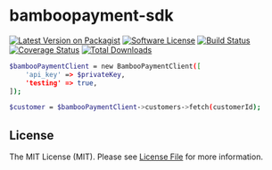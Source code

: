 # bamboopayment-sdk

[![Latest Version on Packagist][ico-version]][link-packagist]
[![Software License][ico-license]](LICENSE.md)
[![Build Status][ico-github]][link-github]
[![Coverage Status][ico-coveralls]][link-coveralls]
[![Total Downloads][ico-downloads]][link-downloads]

``` bash
$bambooPaymentClient = new BambooPaymentClient([
    'api_key' => $privateKey,
    'testing' => true,
]);

$customer = $bambooPaymentClient->customers->fetch(customerId);
```

## License

The MIT License (MIT). Please see [License File](LICENSE.md) for more information.

[ico-version]: https://img.shields.io/packagist/v/solcre/bamboopayment-sdk.svg?style=flat-square

[ico-license]: https://img.shields.io/badge/license-MIT-brightgreen.svg?style=flat-square

[ico-github]:  https://github.com/solcre-org/test-ci-php/workflows/build/badge.svg

[ico-coveralls]: https://coveralls.io/repos/github/solcre-org/test-ci-php/badge.svg?branch=main

[ico-downloads]: https://img.shields.io/packagist/dt/solcre/bamboopayment-sdk.svg?style=flat-square

[link-packagist]: https://packagist.org/packages/solcre/bamboopayment-sdk

[link-github]: https://github.com/solcre-org/test-ci-php/actions?query=workflow%3A%22build%22

[link-coveralls]: https://coveralls.io/github/solcre-org/test-ci-php?branch=main

[link-downloads]: https://packagist.org/packages/solcre/bamboopayment-sdk

[link-author]: https://github.com/diego-sorribas

[link-contributors]: ../../contributors
